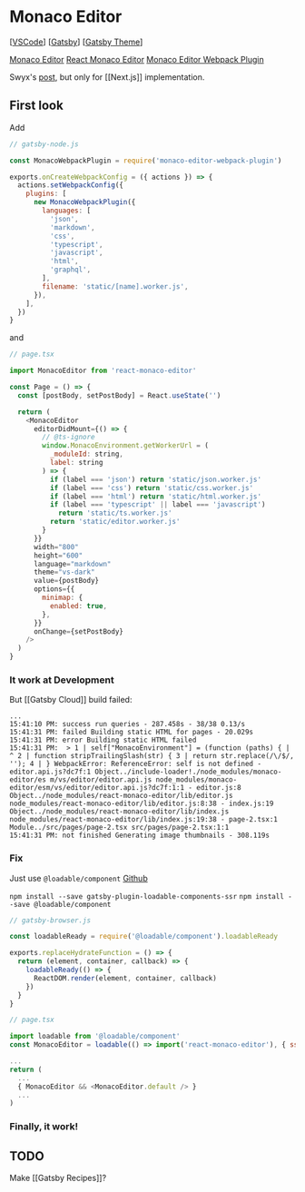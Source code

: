 # Monaco Editor

[[VSCode]] [[Gatsby]] [[Gatsby Theme]]

[Monaco Editor](https://github.com/microsoft/monaco-editor)
[React Monaco Editor](https://github.com/react-monaco-editor/react-monaco-editor)
[Monaco Editor Webpack Plugin](https://github.com/Microsoft/monaco-editor-webpack-plugin)

Swyx's [post](https://www.swyx.io/writing/how-to-add-monaco-editor-to-a-next-js-app-ha3), but only for [[Next.js]] implementation.

## First look

Add

```js
// gatsby-node.js

const MonacoWebpackPlugin = require('monaco-editor-webpack-plugin')

exports.onCreateWebpackConfig = ({ actions }) => {
  actions.setWebpackConfig({
    plugins: [
      new MonacoWebpackPlugin({
        languages: [
          'json',
          'markdown',
          'css',
          'typescript',
          'javascript',
          'html',
          'graphql',
        ],
        filename: 'static/[name].worker.js',
      }),
    ],
  })
}
```

and

```js
// page.tsx

import MonacoEditor from 'react-monaco-editor'

const Page = () => {
  const [postBody, setPostBody] = React.useState('')

  return (
    <MonacoEditor
      editorDidMount={() => {
        // @ts-ignore
        window.MonacoEnvironment.getWorkerUrl = (
          _moduleId: string,
          label: string
        ) => {
          if (label === 'json') return 'static/json.worker.js'
          if (label === 'css') return 'static/css.worker.js'
          if (label === 'html') return 'static/html.worker.js'
          if (label === 'typescript' || label === 'javascript')
            return 'static/ts.worker.js'
          return 'static/editor.worker.js'
        }
      }}
      width="800"
      height="600"
      language="markdown"
      theme="vs-dark"
      value={postBody}
      options={{
        minimap: {
          enabled: true,
        },
      }}
      onChange={setPostBody}
    />
  )
}
```

### It work at Development

But [[Gatsby Cloud]] build failed:

```
...
15:41:10 PM: success run queries - 287.458s - 38/38 0.13/s
15:41:31 PM: failed Building static HTML for pages - 20.029s
15:41:31 PM: error Building static HTML failed
15:41:31 PM:  > 1 | self["MonacoEnvironment"] = (function (paths) { | ^ 2 | function stripTrailingSlash(str) { 3 | return str.replace(/\/$/, ''); 4 | } WebpackError: ReferenceError: self is not defined - editor.api.js?dc7f:1 Object../include-loader!./node_modules/monaco-editor/es m/vs/editor/editor.api.js node_modules/monaco-editor/esm/vs/editor/editor.api.js?dc7f:1:1 - editor.js:8 Object../node_modules/react-monaco-editor/lib/editor.js node_modules/react-monaco-editor/lib/editor.js:8:38 - index.js:19 Object../node_modules/react-monaco-editor/lib/index.js node_modules/react-monaco-editor/lib/index.js:19:38 - page-2.tsx:1 Module../src/pages/page-2.tsx src/pages/page-2.tsx:1:1
15:41:31 PM: not finished Generating image thumbnails - 308.119s

```

### Fix

Just use `@loadable/component` [Github](https://github.com/hector-del-rio/gatsby-plugin-loadable-components-ssr)

`npm install --save gatsby-plugin-loadable-components-ssr`
`npm install --save @loadable/component`

```js
// gatsby-browser.js

const loadableReady = require('@loadable/component').loadableReady

exports.replaceHydrateFunction = () => {
  return (element, container, callback) => {
    loadableReady(() => {
      ReactDOM.render(element, container, callback)
    })
  }
}
```

```js
// page.tsx

import loadable from '@loadable/component'
const MonacoEditor = loadable(() => import('react-monaco-editor'), { ssr: false })

...
return (
  ...
  { MonacoEditor && <MonacoEditor.default /> }
  ...
)
```

### Finally, it work!

## TODO

Make [[Gatsby Recipes]]?

[//begin]: # "Autogenerated link references for markdown compatibility"
[VSCode]: vscode "VSCode"
[Gatsby]: gatsby "Gatsby"
[Gatsby Theme]: gatsby-theme "Gatsby Theme"
[//end]: # "Autogenerated link references"
